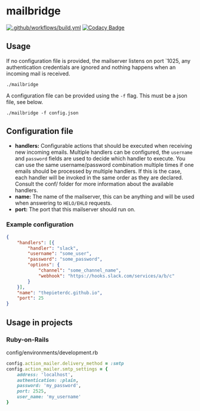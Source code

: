 # mailbridge
[![.github/workflows/build.yml](https://github.com/thepieterdc/mailbridge/actions/workflows/build.yml/badge.svg)](https://github.com/thepieterdc/mailbridge/actions/workflows/build.yml)
[![Codacy Badge](https://api.codacy.com/project/badge/Grade/7cd4042a1c8e42828b7182d7e5580564)](https://www.codacy.com/project/thepieterdc/mailbridge/dashboard?utm_source=github.com&amp;utm_medium=referral&amp;utm_content=thepieterdc/mailbridge&amp;utm_campaign=Badge_Grade_Dashboard)

## Usage
If no configuration file is provided, the mailserver listens on port `1025, any authentication credentials are ignored and nothing happens when an incoming mail is received.

```
./mailbridge
```

A configuration file can be provided using the `-f` flag. This must be a json file, see below.

```
./mailbridge -f config.json
```

## Configuration file
- **handlers:** Configurable actions that should be executed when receiving new incoming emails. Multiple handlers can be configured, the `username` and `password` fields are used to decide which handler to execute. You can use the same username/password combination multiple times if one emails should be processed by multiple handlers. If this is the case, each handler will be invoked in the same order as they are declared. Consult the conf/ folder for more information about the available handlers.
- **name:** The name of the mailserver, this can be anything and will be used when answering to `HELO/EHLO` requests.
- **port:** The port that this mailserver should run on.

### Example configuration
```json
{
    "handlers": [{
        "handler": "slack",
        "username": "some_user",
        "password": "some_password",
        "options": {
            "channel": "some_channel_name",
            "webhook": "https://hooks.slack.com/services/a/b/c"
        }
    }],
    "name": "thepieterdc.github.io",
    "port": 25
}
```

## Usage in projects

### Ruby-on-Rails
config/environments/development.rb
```ruby
config.action_mailer.delivery_method = :smtp
config.action_mailer.smtp_settings = {
    address: 'localhost',
    authentication: :plain,
    password: 'my_password',
    port: 2525,
    user_name: 'my_username'
}
```